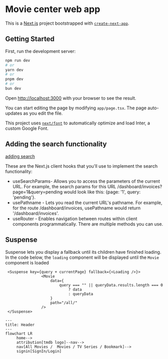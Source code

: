 # Movie center web app

This is a [Next.js](https://nextjs.org/) project bootstrapped with [`create-next-app`](https://github.com/vercel/next.js/tree/canary/packages/create-next-app).

## Getting Started

First, run the development server:

```bash
npm run dev
# or
yarn dev
# or
pnpm dev
# or
bun dev
```

Open [http://localhost:3000](http://localhost:3000) with your browser to see the result.

You can start editing the page by modifying `app/page.tsx`. The page auto-updates as you edit the file.

This project uses [`next/font`](https://nextjs.org/docs/basic-features/font-optimization) to automatically optimize and load Inter, a custom Google Font.

## Adding the search functionality

[adding search](https://nextjs.org/learn/dashboard-app/adding-search-and-pagination#adding-the-search-functionality)

These are the Next.js client hooks that you'll use to implement the search functionality:

- useSearchParams- Allows you to access the parameters of the current URL. For example, the search params for this URL /dashboard/invoices?page=1&query=pending would look like this: {page: '1', query: 'pending'}.
- usePathname - Lets you read the current URL's pathname. For example, for the route /dashboard/invoices, usePathname would return '/dashboard/invoices'.
- useRouter - Enables navigation between routes within client components programmatically. There are multiple methods you can use.

## Suspense

Suspense lets you display a fallback until its children have finished loading.
In the code below, the `loading` component will be displayed until the `Movie` component is loaded

``` tsx
 <Suspense key={query + currentPage} fallback={<Loading />}>
                <Movie
                    data={
                        query === "" || queryData.results.length === 0
                            ? data
                            : queryData
                    }
                    path="/all/"
                />
 </Suspense>
```

```mermaid
---
title: Header
---
flowchart LR
     home--> 
     attribution[tmdb logo]--nav-->
     nav[All Movies /  Movies / TV Series / Bookmark]-->
     signin[SignIn/Login]